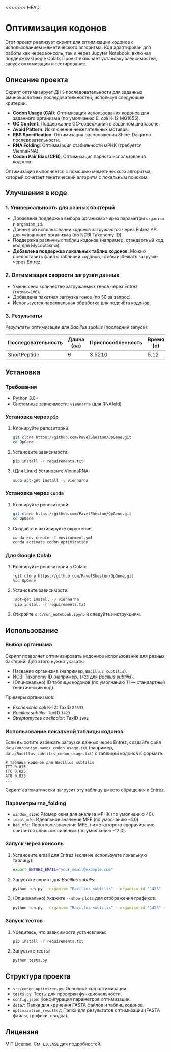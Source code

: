 <<<<<<< HEAD
# Оптимизация кодонов

Этот проект реализует скрипт для оптимизации кодонов с использованием меметического алгоритма. Код адаптирован для работы как через консоль, так и через Jupyter Notebook, включая поддержку Google Colab. Проект включает установку зависимостей, запуск оптимизации и тестирование.

## Описание проекта

Скрипт оптимизирует ДНК-последовательности для заданных аминокислотных последовательностей, используя следующие критерии:
- **Codon Usage (CAI)**: Оптимизация использования кодонов для заданного организма (по умолчанию *E. coli* K-12 MG1655).
- **GC Content**: Поддержание GC-содержания в заданном диапазоне.
- **Avoid Pattern**: Исключение нежелательных мотивов.
- **RBS Specification**: Оптимизация расположения Shine-Dalgarno последовательности.
- **RNA Folding**: Оптимизация стабильности мРНК (требуется ViennaRNA).
- **Codon Pair Bias (CPB)**: Оптимизация парного использования кодонов.

Оптимизация выполняется с помощью меметического алгоритма, который сочетает генетический алгоритм с локальным поиском.

## Улучшения в коде

### 1. Универсальность для разных бактерий
- Добавлена поддержка выбора организма через параметры `organism` и `organism_id`.
- Данные об использовании кодонов загружаются через Entrez API для указанного организма (по NCBI Taxonomy ID).
- Поддержка различных таблиц кодонов (например, стандартный код, код для Mycoplasma).
- **Добавлена поддержка локальных таблиц кодонов**: Можно предоставить файл с таблицей кодонов, чтобы избежать загрузки через Entrez.

### 2. Оптимизация скорости загрузки данных
- Уменьшено количество загружаемых генов через Entrez (`retmax=100`).
- Добавлена пакетная загрузка генов (по 50 за запрос).
- Используется параллельная обработка для подсчёта кодонов.

### 3. Результаты
Результаты оптимизации для *Bacillus subtilis* (последний запуск):

| Последовательность   | Длина (aa) | Приспособленность | Время (с) | GC Content | CAI    |
|----------------------|------------|-------------------|-----------|------------|--------|
| ShortPeptide         | 6          | 3.5210            | 5.12      | 0.500      | 0.8921 |

## Установка

### Требования
- Python 3.8+
- Системные зависимости: `viennarna` (для RNAfold)

### Установка через `pip`
1. Клонируйте репозиторий:
   ```bash
   git clone https://github.com/PavelShestun/OpGene.git
   cd OpGene
   ```
2. Установите зависимости:
   ```bash
   pip install -r requirements.txt
   ```
3. (Для Linux) Установите ViennaRNA:
   ```bash
   sudo apt-get install -y viennarna
   ```

### Установка через `conda`
1. Клонируйте репозиторий:
   ```bash
   git clone https://github.com/PavelShestun/OpGene.git
   cd OpGene
   ```
2. Создайте и активируйте окружение:
   ```bash
   conda env create -f environment.yml
   conda activate codon_optimization
   ```

### Для Google Colab
1. Клонируйте репозиторий в Colab:
   ```bash
   !git clone https://github.com/PavelShestun/OpGene.git
   %cd OpGene
   ```
2. Установите зависимости:
   ```bash
   !apt-get install -y viennarna
   !pip install -r requirements.txt
   ```
3. Откройте `src/run_notebook.ipynb` и следуйте инструкциям.

## Использование

### Выбор организма
Скрипт позволяет оптимизировать кодонное использование для разных бактерий. Для этого нужно указать:
- Название организма (например, `Bacillus subtilis`).
- NCBI Taxonomy ID (например, `1423` для *Bacillus subtilis*).
- (Опционально) ID таблицы кодонов (по умолчанию 11 — стандартный генетический код).

Примеры организмов:
- *Escherichia coli* K-12: TaxID `83333`
- *Bacillus subtilis*: TaxID `1423`
- *Streptomyces coelicolor*: TaxID `1902`

### Использование локальной таблицы кодонов
Если вы хотите избежать загрузки данных через Entrez, создайте файл `data/<organism_name>_codon_usage.txt` (например, `data/Bacillus_subtilis_codon_usage.txt`) с таблицей кодонов в формате:
```
# Таблица кодонов для Bacillus subtilis
TTT 0.015
TTC 0.025
ATG 0.035
...
```
Скрипт автоматически загрузит эту таблицу вместо обращения к Entrez.

### Параметры rna_folding
- `window_size`: Размер окна для анализа мРНК (по умолчанию 40).
- `ideal_mfe`: Идеальное значение MFE (по умолчанию -4.0).
- `bad_mfe`: Пороговое значение MFE, ниже которого сворачивание считается слишком сильным (по умолчанию -12.0).

### Запуск через консоль
1. Установите email для Entrez (если не используете локальную таблицу):
   ```bash
   export ENTREZ_EMAIL="your_email@example.com"
   ```
2. Запустите скрипт для *Bacillus subtilis*:
   ```bash
   python run.py --organism "Bacillus subtilis" --organism-id "1423"
   ```
3. (Опционально) Укажите `--show-plots` для отображения графиков:
   ```bash
   python run.py --organism "Bacillus subtilis" --organism-id "1423" --show-plots
   ```

### Запуск тестов
1. Убедитесь, что зависимости установлены:
   ```bash
   pip install -r requirements.txt
   ```
2. Запустите тесты:
   ```bash
   python tests.py
   ```

## Структура проекта
- `src/codon_optimizer.py`: Основной код оптимизации.
- `tests.py`: Тесты для проверки функциональности.
- `config.json`: Конфигурация параметров оптимизации.
- `data/`: Папка для хранения FASTA файлов и таблиц кодонов.
- `optimization_results/`: Папка для результатов оптимизации (FASTA файлы, графики, сводка).

## Лицензия
MIT License. См. `LICENSE` для подробностей.
